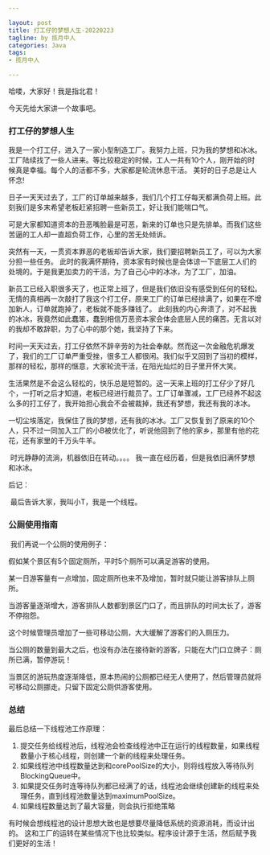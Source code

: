 ```yaml
---

layout: post
title: 打工仔的梦想人生-20220223
tagline: by 揽月中人
categories: Java
tags:
- 揽月中人

---
```


哈喽，大家好！我是指北君！

今天先给大家讲一个故事吧。

<!--more-->

### 打工仔的梦想人生

​	我是一个打工仔，进入了一家小型制造工厂。我努力上班，只为我的梦想和冰冰。工厂陆续找了一些人进来。等比较稳定的时候，工人一共有10个人，刚开始的时候真是幸福。每个人的活都不多，大家都是轮流休息干活。 美好的日子总是让人怀念!

​	日子一天天过去了，工厂的订单越来越多，我们几个打工仔每天都满负荷上班。此刻我们是多末希望老板赶紧招聘一些新员工，好让我们能喘口气。 

​	可是大家都知道资本的丑恶嘴脸最是可恶，新来的订单也只是先排单。而我们这些苦逼的工人却一直超负荷工作，心里的苦无处倾诉。

​	突然有一天，一贯资本罪恶的老板却告诉大家，我们要招聘新员工了，可以为大家分担一些任务。 此时的我满怀期待，资本家有时候也是会体谅一下底层工人们的处境的。于是我更加卖力的干活，为了自己心中的冰冰，为了工厂，加油。

​	新员工已经入职很多天了，也正常上班了，但是我们依旧没有感受到任何的轻松。无情的真相再一次敲打了我这个打工仔，原来工厂的订单已经排满了，如果在不增加新人，订单就跑掉了，老板就不能多赚钱了。 此刻我的内心奔溃了，对不起我的冰冰，我竟然如此蠢笨，蠢到相信万恶资本家会体会底层人民的痛苦。无言以对的我却不敢辞职，为了心中的那个她，我坚持了下来。

​	时间一天天过去，打工仔依然不辞辛劳的为社会奉献。然而这一次金融危机爆发了，我们的工厂订单严重受挫，很多工人都很闲。我们似乎又回到了当初的模样，那样的轻松，那样的惬意，大家轮流干活，在阳光灿烂的日子里开怀大笑。

​	生活果然是不会这么轻松的，快乐总是短暂的。这一天来上班的打工仔少了好几个，一打听之后才知道，老板已经进行裁员了。工厂订单骤减，工厂已经养不起这么多的打工仔了，我开始担心我会不会被裁掉，我还有梦想，我还有我的冰冰。

​	一切尘埃落定，我保住了我的梦想，还有我的冰冰。工厂又恢复到了原来的10个人，只不过一同加入工厂的小B被优化了，听说他回到了他的家乡，那里有他的花花，还有家里的千万头牛羊。

​	时光静静的流淌，机器依旧在转动。。。。 我一直在经历着，但是我依旧满怀梦想和冰冰。



后记：

​	最后告诉大家，我叫小T，我是一个线程。



### 公厕使用指南

​	我们再说一个公厕的使用例子：

假如某个景区有5个固定厕所，平时5个厕所可以满足游客的使用。

某一日游客量有一点增加，固定厕所也来不及增加，暂时就只能让游客排队上厕所。

当游客量逐渐增大，游客排队人数都到景区门口了，而且排队的时间太长了，游客不停抱怨。

这个时候管理员增加了一些可移动公厕，大大缓解了游客们的入厕压力。

当公厕的数量到最大之后，也没有办法在接待新的游客，只能在大门口立牌子：厕所已满，暂停游玩！

当景区的游玩热度逐渐降低，原本热闹的公厕都已经无人使用了，然后管理员就将可移动公厕挪走。只留下固定公厕供游客使用。



### 总结





最后总结一下线程池工作原理：

1. 提交任务给线程池后，线程池会检查线程池中正在运行的线程数量，如果线程数量小于核心线程，则创建一个新的线程来处理任务。
2. 如果线程池中线程数量达到和corePoolSize的大小，则将线程放入等待队列BlockingQueue中。
3. 如果提交任务时连等待队列都已经满了的话，线程池会继续创建新的线程来处理任务，直到线程池数量达到maximumPoolSize。
4. 如果线程数量达到了最大容量，则会执行拒绝策略



有时候会想线程池的设计思想大致也是想要尽量降低系统的资源消耗，而设计出的。 这和工厂的运转在某些情况下也比较类似。程序设计源于生活，然后赋予我们更好的生活！



